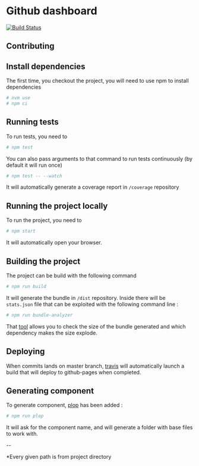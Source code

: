 # Github dashboard

[![Build Status](https://travis-ci.org/udebella/Github-dashboard.svg?branch=master)](https://travis-ci.org/udebella/Github-dashboard)

## Contributing

## Install dependencies

The first time, you checkout the project, you will need to use npm to install dependencies

```bash
# nvm use
# npm ci
```

## Running tests

To run tests, you need to
```bash
# npm test
```

You can also pass arguments to that command to run tests continuously (by default it will run once)
```bash
# npm test -- --watch
```

It will automatically generate a coverage report in `/coverage` repository

## Running the project locally

To run the project, you need to 
```bash
# npm start
```

It will automatically open your browser.

## Building the project

The project can be build with the following command
```bash
# npm run build
```

It will generate the bundle in `/dist` repository. Inside there will be `stats.json` file that can be
exploited with the following command line :
```bash
# npm run bundle-analyzer
```

That [tool](https://www.npmjs.com/package/webpack-bundle-analyzer) allows you to check the size of the bundle generated 
and which dependency makes the size explode.

## Deploying

When commits lands on master branch, [travis](https://travis-ci.org/udebella/Github-dashboard) will automatically launch 
a build that will deploy to github-pages when completed.

## Generating component

To generate component, [plop](https://github.com/amwmedia/plop) has been added :
```bash
# npm run plop
```

It will ask for the component name, and will generate a folder with base files to work with.

--

*Every given path is from project directory 
